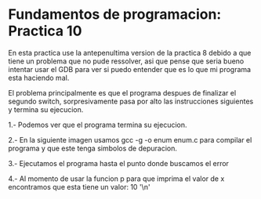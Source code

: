 # Fundamentos de programacion: Practica 10

En esta practica use la antepenultima version de la practica 8
debido a que tiene un problema que no pude ressolver, asi que pense
que seria bueno intentar usar el GDB para ver si puedo entender
que es lo que mi programa esta haciendo mal.

El problema principalmente es que el programa despues de finalizar el segundo
switch, sorpresivamente pasa por alto las instrucciones siguientes y termina
su ejecucion.

1.- Podemos ver que el programa termina su ejecucion.

2.- En la siguiente imagen usamos gcc -g -o enum enum.c para compilar
el programa y que este tenga simbolos de depuracion.

3.- Ejecutamos el programa hasta el punto donde buscamos el error

4.- Al momento de usar la funcion p para que imprima el valor de x
encontramos que esta tiene un valor: 10 '\n'
